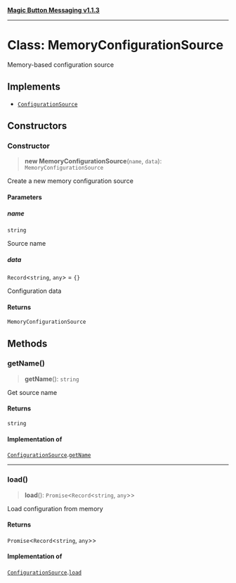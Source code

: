 [**Magic Button Messaging v1.1.3**](../README.md)

***

# Class: MemoryConfigurationSource

Memory-based configuration source

## Implements

- [`ConfigurationSource`](../interfaces/ConfigurationSource.md)

## Constructors

### Constructor

> **new MemoryConfigurationSource**(`name`, `data`): `MemoryConfigurationSource`

Create a new memory configuration source

#### Parameters

##### name

`string`

Source name

##### data

`Record`\<`string`, `any`\> = `{}`

Configuration data

#### Returns

`MemoryConfigurationSource`

## Methods

### getName()

> **getName**(): `string`

Get source name

#### Returns

`string`

#### Implementation of

[`ConfigurationSource`](../interfaces/ConfigurationSource.md).[`getName`](../interfaces/ConfigurationSource.md#getname)

***

### load()

> **load**(): `Promise`\<`Record`\<`string`, `any`\>\>

Load configuration from memory

#### Returns

`Promise`\<`Record`\<`string`, `any`\>\>

#### Implementation of

[`ConfigurationSource`](../interfaces/ConfigurationSource.md).[`load`](../interfaces/ConfigurationSource.md#load)
